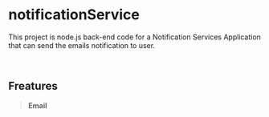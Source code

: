 # notificationService
This project is node.js back-end code for a Notification Services
Application that can send the emails notification to user.

<br/>

## Freatures

>**Email**
